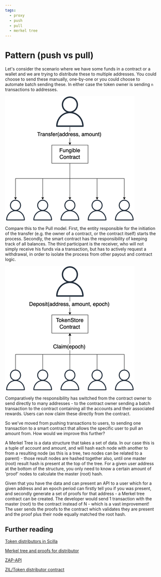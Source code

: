 ```yaml
---
tags:
  - proxy
  - push
  - pull
  - merkel tree
---
```


# Pattern (push vs pull)

Let's consider the scenario where we have some funds in a contract or a wallet and we are trying to distribute these to multiple addresses. You could choose to send these manually, one-by-one or you could choose to automate batch sending these. In either case the token owner is sending ```n``` transactions to addresses.

![Docusaurus](/img/recipes/patterns/push-diagram.png)

Compare this to the Pull model. First, the entity responsible for the initiation of the transfer (e.g. the owner of a contract, or the contract itself) starts the process. Secondly, the smart contract has the responsibility of keeping track of all balances. The third participant is the receiver, who will not simply receive his funds via a transaction, but has to actively request a withdrawal, in order to isolate the process from other payout and contract logic.

![Docusaurus](/img/recipes/patterns/pull-diagram.png)

Comparatively the responsibility has switched from the contract owner to send directly to many addresses - to the contract owner sending a batch transaction to the contract containing all the accounts and their associated rewards. Users can now claim these directly from the contract.

So we've moved from pushing transactions to users, to sending one transaction to a smart contract that allows the specific user to pull an amount from. How would we improve this further?

A Merkel Tree is a data structure that takes a set of data. In our case this is a tuple of account and amount, and will hash each node with another to from a resulting node (as this is a tree, two nodes can be related to a parent) - those result nodes are hashed together also, until one master (root) result hash is present at the top of the tree. For a given user address at the bottom of the structure, you only need to know a certain amount of 'proof' nodes to calculate the master (root) hash.

Given that you have the data and can present an API to a user which for a given address and an epoch period can firstly tell you if you was present, and secondly generate a set of proofs for that address - a Merkel tree contract can be created. The developer would send 1 transaction with the master (root) to the contract instead of N - which is a vast improvement! The user sends the proofs to the contract which validates they are present and the proof plus their node equally matched the root hash.

## Further reading

[Token distributors in Scilla](https://medium.com/builders-of-zilliqa/token-distributors-in-scilla-b37241f7466a)

[Merkel tree and proofs for distributor](https://medium.com/builders-of-zilliqa/merkle-tree-and-proofs-for-distributor-e9c54f737e9)

[ZAP-API](https://github.com/Switcheo/zap-api)

[ZIL/Token distributor contract](https://github.com/Switcheo/zwap-token/tree/master/contracts)